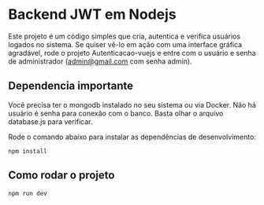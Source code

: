# Backend JWT em Nodejs

Este projeto é um código simples que cria, autentica e verifica usuários logados no sistema. Se quiser vê-lo em ação com uma interface gráfica agradável, rode o projeto Autenticacao-vuejs e entre com o usuário e senha de administrador (admin@gmail.com com senha admin).

## Dependencia importante

Você precisa ter o mongodb instalado no seu sistema ou via Docker. Não há usuário é senha para conexão com o banco. Basta olhar o arquivo database.js para verificar.

Rode o comando abaixo para instalar as dependências de desenvolvimento:
```
npm install
```

## Como rodar o projeto
```
npm run dev
```
